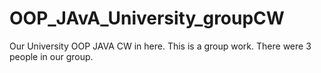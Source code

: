 # OOP_JAvA_University_groupCW
Our University OOP JAVA CW in here. This is a group work. There were 3 people in our group.
